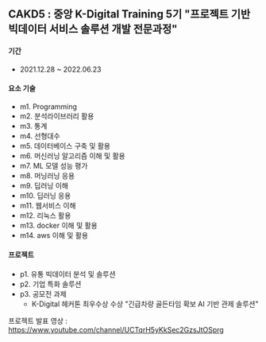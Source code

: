## CAKD5 : 중앙 K-Digital Training 5기 "프로젝트 기반 빅데이터 서비스 솔루션 개발 전문과정" 
#### 기간 
- 2021.12.28 ~ 2022.06.23

#### 요소 기술

- m1. Programming
- m2. 분석라이브러리 활용
- m3. 통계
- m4. 선형대수
- m5. 데이터베이스 구축 및 활용
- m6. 머신러닝 알고리즘 이해 및 활용
- m7. ML 모델 성능 평가
- m8. 머닝러닝 응용
- m9. 딥러닝 이해 
- m10. 딥러닝 응용
- m11. 웹서비스 이해
- m12. 리눅스 활용
- m13. docker 이해 및 활용
- m14. aws 이해 및 활용

#### 프로젝트 

- p1. 유통 빅데이터 분석 및 솔루션
- p2. 기업 특화 솔루션
- p3. 공모전 과제
  - K-Digital 헤커톤 최우수상 수상 "긴급차량 골든타임 확보 AI 기반 관제 솔루션"

프로젝트 발표 영상 : https://www.youtube.com/channel/UCTqrH5yKkSec2GzsJtOSprg  
